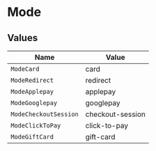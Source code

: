 # Mode


## Values

| Name                  | Value                 |
| --------------------- | --------------------- |
| `ModeCard`            | card                  |
| `ModeRedirect`        | redirect              |
| `ModeApplepay`        | applepay              |
| `ModeGooglepay`       | googlepay             |
| `ModeCheckoutSession` | checkout-session      |
| `ModeClickToPay`      | click-to-pay          |
| `ModeGiftCard`        | gift-card             |
